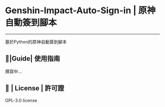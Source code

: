 # Genshin-Impact-Auto-Sign-in | 原神自動簽到腳本
---
基於Python的原神自動簽到腳本
## 📕|Guide| 使用指南
撰寫中...
## 📃 | License | 許可證
 GPL-3.0 license
